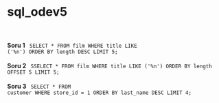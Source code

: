 # sql_odev5
<br></br><b> Soru 1 </b> 
<code> SELECT * FROM film
WHERE title LIKE ('%n')
ORDER BY length DESC
LIMIT 5;</code>
<br></br><b> Soru 2 </b> 
<code> SSELECT * FROM film
WHERE title LIKE ('%n')
ORDER BY length
OFFSET 5
LIMIT 5;</code>
<br></br><b> Soru 3 </b> 
<code> SELECT * FROM customer 
WHERE store_id = 1
ORDER BY last_name DESC
LIMIT 4;</code>
